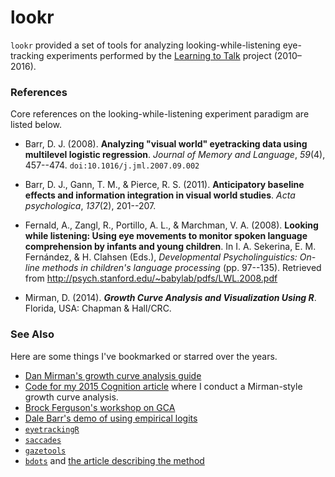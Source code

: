 lookr
=====

`lookr` provided a set of tools for analyzing looking-while-listening eye-tracking experiments performed by the [Learning to Talk](http://learningtotalk.org/) project (2010&ndash;2016). 

### References

Core references on the looking-while-listening experiment paradigm are listed below.

* Barr, D. J. (2008). __Analyzing "visual world" eyetracking data using multilevel logistic regression__. _Journal of Memory and Language_, _59_(4), 457--474. `doi:10.1016/j.jml.2007.09.002`

* Barr, D. J., Gann, T. M., & Pierce, R. S. (2011). __Anticipatory baseline effects and information integration in visual world studies__. _Acta psychologica_, _137_(2), 201--207.

* Fernald, A., Zangl, R., Portillo, A. L., & Marchman, V. A. (2008). __Looking while listening: Using eye movements to monitor spoken language comprehension by infants and young children__. In I. A. Sekerina, E. M. Fernández, & H. Clahsen (Eds.), _Developmental Psycholinguistics: On-line methods in children's language processing_ (pp. 97--135). Retrieved from http://psych.stanford.edu/~babylab/pdfs/LWL.2008.pdf

* Mirman, D. (2014). **_Growth Curve Analysis and Visualization Using R_**. Florida, USA: Chapman & Hall/CRC. 

### See Also

Here are some things I've bookmarked or starred over the years.

* [Dan Mirman's growth curve analysis guide](http://www.danmirman.org/gca)
* [Code for my 2015 Cognition article](https://github.com/tjmahr/2015_Coartic) where I conduct a Mirman-style growth curve analysis.
* [Brock Ferguson's workshop on GCA](https://github.com/brockf/tutorial-GCA-R)
* [Dale Barr's demo of using empirical logits](http://talklab.psy.gla.ac.uk/tvw/elogit-wt.html)
* [`eyetrackingR`](http://www.eyetracking-r.com/)
* [`saccades`](https://github.com/tmalsburg/saccades)
* [`gazetools`](https://github.com/RyanHope/gazetools)
* [`bdots`](https://cran.rstudio.org/web/packages/bdots/index.html) and 
  [the article describing the method](http://smm.sagepub.com/content/early/2015/09/22/0962280215607411.full)
